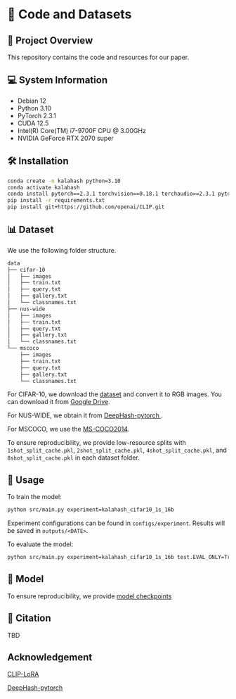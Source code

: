 # 🔬 Code and Datasets

## 🎯 Project Overview

This repository contains the code and resources for our paper.

## 💻 System Information

- Debian 12
- Python 3.10
- PyTorch 2.3.1
- CUDA 12.5
- Intel(R) Core(TM) i7-9700F CPU @ 3.00GHz
- NVIDIA GeForce RTX 2070 super

## 🛠 Installation

```bash
conda create -n kalahash python=3.10
conda activate kalahash
conda install pytorch==2.3.1 torchvision==0.18.1 torchaudio==2.3.1 pytorch-cuda=12.1 -c pytorch -c nvidia
pip install -r requirements.txt
pip install git+https://github.com/openai/CLIP.git
```

## 📊 Dataset

We use the following folder structure.

```bash
data
├── cifar-10
│   ├── images
│   ├── train.txt
│   ├── query.txt
│   ├── gallery.txt
│   └── classnames.txt
├── nus-wide
│   ├── images
│   ├── train.txt
│   ├── query.txt
│   ├── gallery.txt
│   └── classnames.txt
└── mscoco
    ├── images
    ├── train.txt
    ├── query.txt
    ├── gallery.txt
    └── classnames.txt
```

For CIFAR-10, we download the [dataset](https://www.cs.toronto.edu/~kriz/cifar.html) and convert it to RGB images. You can download it from [Google Drive](https://drive.google.com/file/d/1Dvh4Aiz5n0rm29lwxpCUhz0qr-aY_UVP/view?usp=sharing).

For NUS-WIDE, we obtain it from [DeepHash-pytorch
](https://github.com/swuxyj/DeepHash-pytorch).

For MSCOCO, we use the [MS-COCO2014](https://cocodataset.org/#download).

To ensure reproducibility, we provide low-resource splits with `1shot_split_cache.pkl`, `2shot_split_cache.pkl`, `4shot_split_cache.pkl`, and `8shot_split_cache.pkl` in each dataset folder.

## 🚀 Usage

To train the model:

```bash
python src/main.py experiment=kalahash_cifar10_1s_16b
```

Experiment configurations can be found in `configs/experiment`. Results will be saved in `outputs/<DATE>`.

To evaluate the model:

```bash
python src/main.py experiment=kalahash_cifar10_1s_16b test.EVAL_ONLY=True test.CHECKPOINT_PATH=<CHECKPOINT_PATH>
```


## 🤖 Model

To ensure reproducibility, we provide [model checkpoints](https://drive.google.com/drive/folders/1AsQUJ0o3kAKi0a9LBrHcdDVGlKT4X2Zp?usp=sharing)

## 📄 Citation

TBD

## Acknowledgement

[CLIP-LoRA](https://github.com/MaxZanella/CLIP-LoRA)

[DeepHash-pytorch](https://github.com/swuxyj/DeepHash-pytorch)
